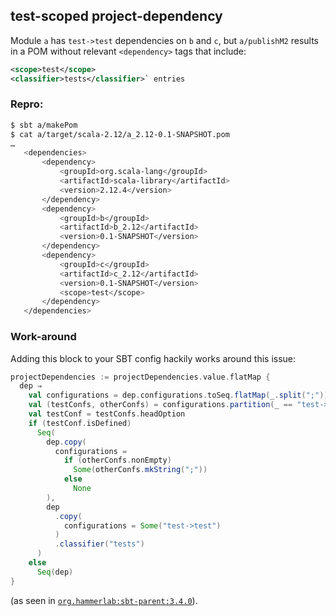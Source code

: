## test-scoped project-dependency

Module `a` has `test->test` dependencies on `b` and `c`, but `a/publishM2` results in a POM without relevant `<dependency>` tags that include:
 
 ```xml
 <scope>test</scope>
 <classifier>tests</classifier>` entries
 ````
 
 ### Repro:
 
 ```bash
$ sbt a/makePom
$ cat a/target/scala-2.12/a_2.12-0.1-SNAPSHOT.pom
…
    <dependencies>
        <dependency>
            <groupId>org.scala-lang</groupId>
            <artifactId>scala-library</artifactId>
            <version>2.12.4</version>
        </dependency>
        <dependency>
            <groupId>b</groupId>
            <artifactId>b_2.12</artifactId>
            <version>0.1-SNAPSHOT</version>
        </dependency>
        <dependency>
            <groupId>c</groupId>
            <artifactId>c_2.12</artifactId>
            <version>0.1-SNAPSHOT</version>
            <scope>test</scope>
        </dependency>
    </dependencies>
```

### Work-around

Adding this block to your SBT config hackily works around this issue:

```scala
projectDependencies := projectDependencies.value.flatMap {
  dep ⇒
    val configurations = dep.configurations.toSeq.flatMap(_.split(";"))
    val (testConfs, otherConfs) = configurations.partition(_ == "test->test")
    val testConf = testConfs.headOption
    if (testConf.isDefined)
      Seq(
        dep.copy(
          configurations =
            if (otherConfs.nonEmpty)
              Some(otherConfs.mkString(";"))
            else
              None
        ),
        dep
          .copy(
            configurations = Some("test->test")
          )
          .classifier("tests")
      )
    else
      Seq(dep)
}
```

(as seen in [`org.hammerlab:sbt-parent:3.4.0`](https://github.com/hammerlab/sbt-parent/blob/3.4.0/src/main/scala/org/hammerlab/sbt/plugin/Deps.scala)).
